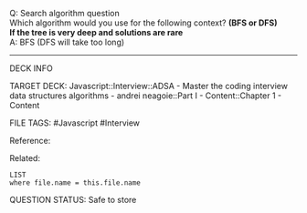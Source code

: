 Q: Search algorithm question  
Which algorithm would you use for the following context? **(BFS or DFS)**  
**If the tree is very deep and solutions are rare**  
A: BFS (DFS will take too long)
<!--ID: 1693659888644-->

---

DECK INFO

TARGET DECK: Javascript::Interview::ADSA - Master the coding interview data structures algorithms - andrei neagoie::Part I - Content::Chapter 1 - Content

FILE TAGS: #Javascript #Interview

Reference:

Related:

```dataview
LIST
where file.name = this.file.name
```


QUESTION STATUS: Safe to store